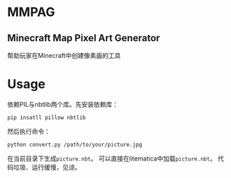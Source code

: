 # MMPAG
## Minecraft Map Pixel Art Generator
帮助玩家在Minecraft中创建像素画的工具
# Usage
依赖PIL与nbtlib两个库。先安装依赖库：

    pip insatll pillow nbtlib

然后执行命令：

    python convert.py /path/to/your/picture.jpg

在当前目录下生成`picture.nbt`。
可以直接在litematica中加载`picture.nbt`。
代码垃圾、运行缓慢，见谅。
